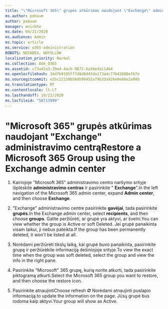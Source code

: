 ```yaml
---
title: "\"Microsoft 365\" grupės atkūrimas naudojant \"Exchange\" administravimo centrą"
ms.author: pebaum
author: pebaum
manager: mnirkhe
ms.date: 04/21/2020
ms.audience: Admin
ms.topic: article
ms.service: o365-administration
ROBOTS: NOINDEX, NOFOLLOW
localization_priority: Normal
ms.collection: Adm_O365
ms.assetid: c73ad2a3-39ed-4acb-9872-6a38eda11464
ms.openlocfilehash: 34d7b9195ff7d8d8d43da173a4c77643080ef67e
ms.sourcegitcommit: e2bc22150b58db99452a79b33a926e0e66e2a98b
ms.translationtype: MT
ms.contentlocale: lt-LT
ms.lasthandoff: 10/22/2020
ms.locfileid: "50713999"
---
```

# <a name="restore-a-microsoft-365-group-using-the-exchange-admin-center"></a><span data-ttu-id="cb0c6-102">"Microsoft 365" grupės atkūrimas naudojant "Exchange" administravimo centrą</span><span class="sxs-lookup"><span data-stu-id="cb0c6-102">Restore a Microsoft 365 Group using the Exchange admin center</span></span>

1. <span data-ttu-id="cb0c6-103">Kairiojoje "Microsoft 365" administravimo centro naršymo srityje išplėskite **administravimo centras** ir pasirinkite " **Exchange**".</span><span class="sxs-lookup"><span data-stu-id="cb0c6-103">In the left navigation of the Microsoft 365 admin center, expand **Admin center**, and then choose **Exchange**.</span></span>
    
2. <span data-ttu-id="cb0c6-104">"Exchange" administravimo centre pasirinkite **gavėjai**, tada pasirinkite **grupės**.</span><span class="sxs-lookup"><span data-stu-id="cb0c6-104">In the Exchange admin center, select **recipients**, and then choose **groups**.</span></span> <span data-ttu-id="cb0c6-105">Galite peržiūrėti, ar grupė yra aktyvi, ar švelni.</span><span class="sxs-lookup"><span data-stu-id="cb0c6-105">You can view whether the group is Active or soft Deleted.</span></span> <span data-ttu-id="cb0c6-106">Jei grupė panaikinta visam laikui, ji nebus pateikta.</span><span class="sxs-lookup"><span data-stu-id="cb0c6-106">If the group has been permanently deleted, it won't be listed at all.</span></span>
    
3. <span data-ttu-id="cb0c6-107">Norėdami peržiūrėti tikslų laiką, kai grupė buvo panaikinta, pasirinkite grupę ir peržiūrėkite informaciją dešiniojoje srityje.</span><span class="sxs-lookup"><span data-stu-id="cb0c6-107">To view the exact time when the group was soft deleted, select the group and view the info in the right pane.</span></span>
    
4. <span data-ttu-id="cb0c6-108">Pasirinkite "Microsoft" 365 grupę, kurią norite atkurti, tada pasirinkite piktogramą atkurti.</span><span class="sxs-lookup"><span data-stu-id="cb0c6-108">Select the Microsoft 365 group you want to restore, and then choose the restore icon.</span></span>
    
5. <span data-ttu-id="cb0c6-109">Pasirinkite atnaujinti</span><span class="sxs-lookup"><span data-stu-id="cb0c6-109">Choose refresh</span></span> ![Atnaujinimo piktograma](media/6464df90-2a91-4c1f-92a6-9a38c7696ac3.gif) <span data-ttu-id="cb0c6-111">Norėdami atnaujinti puslapio informaciją.</span><span class="sxs-lookup"><span data-stu-id="cb0c6-111">to update the information on the page.</span></span> <span data-ttu-id="cb0c6-112">Jūsų grupė bus rodoma kaip aktyvi.</span><span class="sxs-lookup"><span data-stu-id="cb0c6-112">Your group will show as Active.</span></span> 
    

